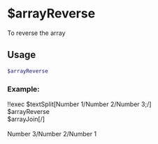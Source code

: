 # $arrayReverse

To reverse the array

## Usage

```bash
$arrayReverse
```

### Example:
<discord-messages>
          <discord-message :bot="false" role-color="#ffcc9a" author="Member">
        !!exec $textSplit[Number 1/Number 2/Number 3;/]<br>$arrayReverse<br>$arrayJoin[/]<br><br>
          </discord-message>
          <discord-message :bot="true" role-color="#0099ff" author="Custom Command" avatar="https://media.discordapp.net/avatars/725721249652670555/781224f90c3b841ba5b40678e032f74a.webp">
        Number 3/Number 2/Number 1
        </discord-message>
</discord-messages>
